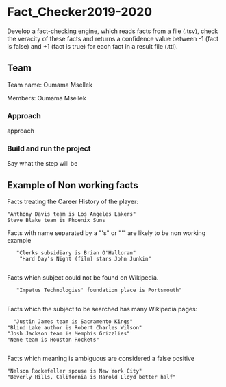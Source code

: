 # Fact_Checker2019-2020

Develop a fact-checking engine, which reads facts from a file (.tsv), check the veracity of these facts and returns a conﬁdence value between -1 (fact is false) and +1 (fact is true) for each fact in a result file (.ttl).

## Team
Team name: Oumama Msellek

Members: Oumama Msellek

### Approach

approach
### Build and run the project

Say what the step will be

## Example of Non working facts
Facts treating the Career History of the player:
```
"Anthony Davis team is Los Angeles Lakers"
Steve Blake team is Phoenix Suns
```
Facts with name separated by a "'s" or "'" are likely to be non working example
```
   "Clerks subsidiary is Brian O'Halloran"
    "Hard Day's Night (film) stars John Junkin"
    
```
Facts which subject could not be found on Wikipedia.
```
   "Impetus Technologies' foundation place is Portsmouth"
    
```
Facts which the subject to be searched has many Wikipedia pages:
```
  "Justin James team is Sacramento Kings"
"Blind Lake author is Robert Charles Wilson"
"Josh Jackson team is Memphis Grizzlies"
"Nene team is Houston Rockets"
    
```
Facts which meaning is ambiguous are considered a false positive

```
"Nelson Rockefeller spouse is New York City"
"Beverly Hills, California is Harold Lloyd better half"
```

